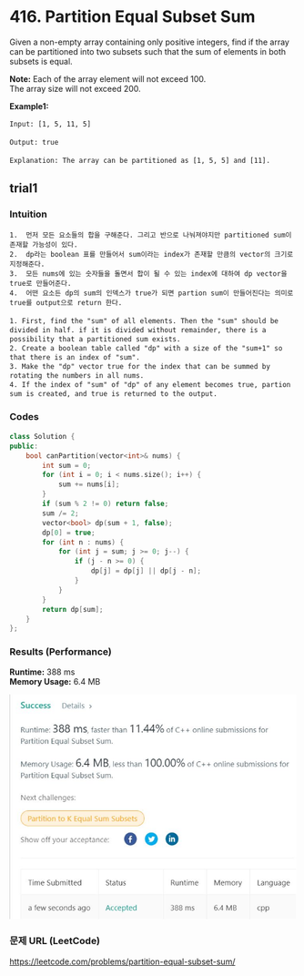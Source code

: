 # 416. Partition Equal Subset Sum
Given a non-empty array containing only positive integers, find if the array can be partitioned into two subsets such that the sum of elements in both subsets is equal.  

**Note:**
Each of the array element will not exceed 100.  
The array size will not exceed 200.  

**Example1:**   
```
Input: [1, 5, 11, 5]

Output: true

Explanation: The array can be partitioned as [1, 5, 5] and [11].
```

## trial1
### Intuition
```
1.  먼저 모든 요소들의 합을 구해준다. 그리고 반으로 나눠져야지만 partitioned sum이 존재할 가능성이 있다.
2.  dp라는 boolean 표를 만들어서 sum이라는 index가 존재할 만큼의 vector의 크기로 지정해준다.
3.  모든 nums에 있는 숫자들을 돌면서 합이 될 수 있는 index에 대하여 dp vector을 true로 만들어준다.
4.  어떤 요소든 dp의 sum의 인덱스가 true가 되면 partion sum이 만들어진다는 의미로 true를 output으로 return 한다.

1. First, find the "sum" of all elements. Then the "sum" should be divided in half. if it is divided without remainder, there is a possibility that a partitioned sum exists.
2. Create a boolean table called "dp" with a size of the "sum+1" so that there is an index of "sum".
3. Make the "dp" vector true for the index that can be summed by rotating the numbers in all nums. 
4. If the index of "sum" of "dp" of any element becomes true, partion sum is created, and true is returned to the output.
```
### Codes  
```cpp
class Solution {
public:
	bool canPartition(vector<int>& nums) {
		int sum = 0;
		for (int i = 0; i < nums.size(); i++) {
			sum += nums[i];
		}
		if (sum % 2 != 0) return false;
		sum /= 2;
		vector<bool> dp(sum + 1, false);
		dp[0] = true;
		for (int n : nums) {
			for (int j = sum; j >= 0; j--) {
				if (j - n >= 0) {
					dp[j] = dp[j] || dp[j - n];
				}
			}
		}
		return dp[sum];
	}
};
```

### Results (Performance)  
**Runtime:**  388 ms         
**Memory Usage:** 6.4 MB

<p align="center"> 
<img src="./capture.JPG">
</p>


### 문제 URL (LeetCode)  
https://leetcode.com/problems/partition-equal-subset-sum/